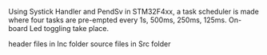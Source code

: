 Using Systick Handler and PendSv in STM32F4xx, a task scheduler is made where four tasks are pre-empted every 1s, 500ms, 250ms, 125ms. On-board Led toggling take place.

header files in Inc folder
source files in Src folder
